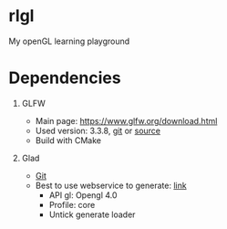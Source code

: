 # rlgl
My openGL learning playground


# Dependencies

1. GLFW

    - Main page: https://www.glfw.org/download.html
    - Used version: 3.3.8, [git](https://github.com/glfw/glfw) or [source](https://github.com/glfw/glfw/releases/download/3.3.8/glfw-3.3.8.zip)
    - Build with CMake
    
2. Glad

    - [Git](https://github.com/Dav1dde/glad)
    - Best to use webservice to generate: [link](https://glad.dav1d.de/)
        - API gl: Opengl 4.0
        - Profile: core
        - Untick generate loader
    
